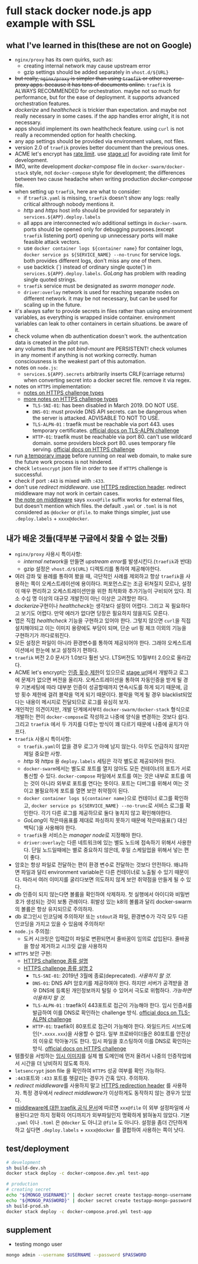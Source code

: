 # full stack docker node.js app example with SSL

## what I've learned in this(these are not on Google)
- `nginx/proxy` has its own quirks, such as:
  - creating internal network may cause upstream error
  - gzip settings should be added separately in `vhost.d/${URL}`
- ~~but really, `nginx/proxy` is simpler than using `traefik` or other reverse-proxy apps. because it has tons of documents online.~~ `traefik` is ALWAYS RECOMMENDED for orchestration. maybe not so much for performance, but for the ease of deployment. it supports advanced orchestration features.
- *dockerize* and *healthcheck* is trickier than expectation. and maybe not really necessary in some cases. if the app handles error alright, it is not necessary.
- apps should implement its own healthcheck feature. using `curl` is not really a recommended option for health checking.
- any app settings should be provided via environment values, not files.
- version 2.0 of `traefik` provies better document than the previous ones.
- ACME let's encrypt has [rate limit](https://letsencrypt.org/docs/rate-limits/). use [stage url](https://letsencrypt.org/docs/staging-environment/) for avoiding rate limit for development.
- IMO, write development *docker-compose* file in `docker-swarm/docker-stack` style, not `docker-compose` style for development; the differences between two cause headache when writing production *docker-compose* file.
- when setting up `traefik`, here are what to consider:
  - if `traefik.yaml` is missing, `traefik` doesn't show any logs: really critical althrough nobody mentions it.
  - *http* and *https* host info should be provided for separately in `services.${APP}.deploy.labels`
  - all apps are interconnected w/o additional settings in `docker-swarm`. ports should be opened only for debugging purposes.(except `traefik` listening port) opening up unnecessary ports will make feasible attack vectors.
  - use `docker container logs ${container name}` for container logs, `docker service ps ${SERVICE_NAME} --no-trunc` for service logs. both provides different logs, don't miss any one of them.
  - use backtick (&#96;) instead of ordinary single quote(') in `services.${APP}.deploy.labels`. *GoLang* has problem with reading single quoted strings.
  - `traefik` service must be designated as *swarm manager node*.
  - `driver:overlay` network is used for reaching separate nodes on different network. it may be not necessary, but can be used for scaling up in the future.
- it's always safer to provide secrets in files rather than using environment variables, as everything is wrapped inside container. environment variables can leak to other containers in certain situations. be aware of it.
- check volume when db authentication doesn't work. the authentcation data is created in the pilot run.
- any volumes that are not *bind-mount* are PERSISTENT! check volumes in any moment if anything is not working correctly. human consciousness is the weakest part of this automation.
- notes on `node.js`:
  - `services.${APP}.secrets` arbitrarily inserts CRLF(carriage returns) when converting secret into a docker secret file. remove it via regex.
- notes on `HTTPS` implementation:
  - [notes on HTTPS challenge types](https://letsencrypt.org/docs/challenge-types/)
  - [more notes on HTTPS challenge types](https://medium.com/@decrocksam/deploying-lets-encrypt-certificates-using-tls-alpn-01-https-18b9b1e05edf)
    - `TLS-SNI-01`: has been disabled in March 2019. DO NOT USE.
    - `DNS-01`: must provide DNS API secrets. can be dangerous when the server is attacked. ADVISABLE TO NOT TO USE.
    - `TLS-ALPN-01` : traefik must be reachable via port 443. uses temporary certificates. [official docs on TLS-ALPN challenge](https://docs.traefik.io/user-guides/docker-compose/acme-tls/)
    - `HTTP-01`: traefik must be reachable via port 80. can't use wildcard domain. some providers block port 80. uses temporary file serving. [official docs on HTTPS challenge](https://docs.traefik.io/user-guides/docker-compose/acme-http/)
- run [a temporary image](https://hub.docker.com/r/bretfisher/httpenv) before running on real web domain, to make sure the future work process is not hindered.
- check `letsencrypt` json file in order to see if `HTTPS` challenge is successful.
- check if port `:443` is mixed with `:433`.
- don't use *redirect middleware*. use [HTTPS redirection header](https://docs.traefik.io/middlewares/headers/#using-security-headers). redirect middleware may not work in certain cases.
- [the note on middleware](https://docs.traefik.io/middlewares/overview/) says `xxxx@file` suffix works for external files, but doesn't mention which files. the default `.yaml` or `.toml` is is not considered as `@docker` or `@file`. to make things simpler, just use `.deploy.labels` + `xxxx@docker`.

## 내가 배운 것들(대부분 구글에서 찾을 수 없는 것들)
- `nginx/proxy` 사용시 특이사항:
  - *internal network*을 만들면 *upstream error*를 발생시킨다.(`traefik`과 반대)
  - gzip 설정은 `vhost.d/${URL}` 디렉토리를 통하여 제공해야한다.
- 여러 강좌 및 용례를 통하여 봤을 때, 극단적인 사례를 제외하고 항상 `traefik`을 사용하는 쪽이 오케스트레이션에 용이하다. 퍼포먼스로는 조금 뒤쳐질지 모르나, 설정이 매우 편리하고 오케스트레이션만을 위한 최적화와 추가기능이 구비되어 있다. 최소 수십 명 이상의 대규모 개발진이 아닌 이상은 고려할만 하다.
- *dockerize*구현이나 *healthcheck*는 생각보다 설정이 어렵다. 그리고 꼭 필요하다고 보기도 어렵다. 만약 에러가 없다면 당장은 필요하지 않을지도 모른다.
- 앱은 직접 *healthcheck* 기능을 구현하고 있어야 한다. 그렇지 않으면 `curl`을 직접 설치해야되고 이는 이미지 용량에도 부담이 되며, 단순 url 핑 체크 이외의 기능을 구현하기가 까다로워진다.
- 모든 설정은 파일이 아니라 환경변수를 통하여 제공되어야 한다. 그래야 오케스트레이션에서 한눈에 보고 설정하기 편하다.
- `traefik` 버전 2.0 문서가 1.0보다 훨씬 낫다. LTS버전도 10월부터 2.0으로 올라갔다.
- ACME let's encrypt는 [인증 횟수 제한](https://letsencrypt.org/docs/rate-limits/)이 있으므로 [stage url](https://letsencrypt.org/docs/staging-environment/)에서 개발하고 로그에 문제가 없으면 버전을 올리자. 오케스트레이션을 통하여 자동인증을 받게 될 경우 기본세팅에 따라 대부분 인증이 성공할때까지 연속시도를 하게 되기 때문에, 금방 횟수 제한에 걸려 블락을 먹게 되기 때문이다. 블락을 먹게 될 경우 blacklist되었다는 내용이 메시지로 전달되므로 로그를 유심히 보자.
- 개인적인 의견이지만, 개발 단계에서부터 `docker-swarm/docker-stack` 형식으로 개발하는 편이 `docker-compose`로 작성하고 나중에 양식을 변경하는 것보다 쉽다. 그리고 `traefik` 에서 두 가지를 다루는 방식이 꽤 다르기 때문에 나중에 골치가 아프다.
- `traefik` 사용시 특이사항:
  - `traefik.yaml`이 없을 경우 로그가 아예 남지 않는다. 아무도 언급하지 않지만 제일 중요한 사항.
  - *http* 와 *https* 용 `deploy.labels` 세팅은 각각 별도로 제공되어야 한다.
  - `docker-swarm`에서는 별도로 포트를 열지 않아도 모든 컨테이너의 포트가 서로 통신할 수 있다. `docker-compose` 파일에서 포트를 여는 것은 내부로 포트를 여는 것이 아니라 외부로 포트를 연다는 뜻이다. 포트는 디버그를 위해서 여는 것이고 불필요하게 포트를 열면 보안 취약점이 된다.
  - `docker container logs ${container name}`으로 컨테이너 로그를 확인하고, `docker service ps ${SERVICE_NAME} --no-trunc`로 서비스 로그를 확인한다. 각기 다른 로그를 제공하므로 둘다 놓치지 않고 확인해야한다.
  - *GoLang*이 작은따옴표를 제대로 파싱하지 못하기 때문에 작은따옴표(') 대신 백틱(&#96;)을 사용해야 한다.
  - `traefik`용 서비스는 *manager node*로 지정해야 한다.
  - `driver:overlay`는 다른 네트워크에 있는 별도 노드에 접속하기 위해서 사용한다. 단일 노드일때에는 별로 중요하지 않은데, 후일 스케일업을 위해서 넣는 편이 좋다.
- 암호는 항상 파일로 전달하는 편이 환경 변수로 전달하는 것보다 안전하다. 왜냐하면 파일과 달리 environment variable은 다른 컨테이너로 노출될 수 있기 때문이다. 따라서 여러 이미지를 굴리다보면 의도하지 않게 보안 취약점을 만들게 될 수 있다.
- db 인증이 되지 않는다면 볼륨을 확인하여 삭제하자. 첫 실행에서 아이디와 비밀번호가 생성되는 것이 보통 관례이다. 휘발성 있는 k8의 볼륨과 달리 docker-swarm의 볼륨은 항상 유지되므로 주의하자.
- db 로그인시 인코딩에 주의하자! 또는 `stdout`과 파일, 환경변수가 각각 모두 다른 인코딩을 가지고 있을 수 있음에 주의하자!
- `node.js` 주의점:
  - 도커 시크릿은 입력값이 파일로 변환되면서 줄바꿈이 임의로 삽입된다. 줄바꿈을 항상 제거하고 시크릿 값을 사용하자
- `HTTPS` 보안 구현:
  - [HTTPS challenge 종류 설명](https://letsencrypt.org/docs/challenge-types/)
  - [HTTPS challenge 종류 설명 2](https://medium.com/@decrocksam/deploying-lets-encrypt-certificates-using-tls-alpn-01-https-18b9b1e05edf)
    - `TLS-SNI-01`: 2019년 3월에 종료(deprecated). *사용하지 말 것*.
    - `DNS-01`: DNS API 암호키를 제공하여야 한다. 하지만 서버가 공격받을 경우 DNS에 등록된 개인정보까지 털릴 수 있어서 극도로 위험하다. *가능하면 이용하지 말 것.*
    - `TLS-ALPN-01` : traefik이 443포트로 접근이 가능해야 한다. 임시 인증서를 발급하여 이를 DNS로 확인하는 challenge 방식. [official docs on TLS-ALPN challenge](https://docs.traefik.io/user-guides/docker-compose/acme-tls/)
    - `HTTP-01`: traefik이 80포트로 접근이 가능해야 한다. 와일드카드 서브도메인(`*.xxxx.xxx`)을 사용할 수 없다. 일부 프로바이더들은 80포트를 안전상의 이유로 막아놓기도 한다. 임시 파일을 호스팅하여 이를 DNS로 확인하는 방식. [official docs on HTTPS challenge](https://docs.traefik.io/user-guides/docker-compose/acme-http/)
- 템플릿을 서빙하는 [임시 이미지](https://hub.docker.com/r/bretfisher/httpenv)를 실제 웹 도메인에 먼저 올려서 나중의 인증작업에서 시간을 더 낭비하지 않도록 하자.
- `letsencrypt` json file 을 확인하여 `HTTPS` 성공 여부를 확인 가능하다.
- `:443`포트와 `:433` 포트를 헷갈리는 경우가 간혹 있다. 주의하자.
- *redirect middleware*를 사용하지 말고 [HTTPS redirection header](https://docs.traefik.io/middlewares/headers/#using-security-headers) 를 사용하자. 특정 경우에서 *redirect middleware*가 이상하게도 동작하지 않는 경우가 있었다.
- [middleware에 대한 traefik 공식 문서](https://docs.traefik.io/middlewares/overview/)에 따르면 `xxx@file` 이 외부 설정파일에 사용된다고만 하지 정확히 어디까지가 외부파일인지 명확하게 밝혀놓지 않았다. 기본 `.yaml` 이나 `.toml` 은 `@docker` 도 아니고 `@file` 도 아니다. 설정을 좀더 간단하게 하고 싶다면 `.deploy.labels` + `xxxx@docker` 를 결합하여 사용하는 쪽이 낫다.

## test/deployment
```sh
# development
sh build-dev.sh
docker stack deploy -c docker-compose.dev.yml test-app

# production
# creating secret
echo "${MONGO_USERNAME}" | docker secret create testapp-mongo-username -
echo "${MONGO_PASSWORD}" | docker secret create testapp-mongo-password -
sh build-prod.sh
docker stack deploy -c docker-compose.prod.yml test-app
```

## supplement
- testing mongo user
```sh
mongo admin --username $USERNAME --password $PASSWORD
```
